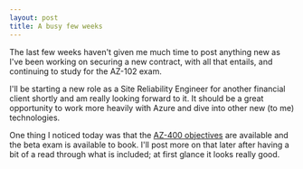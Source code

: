 ```yaml
---
layout: post
title: A busy few weeks
---
```


The last few weeks haven't given me much time to post anything new as I've been working on securing a new contract, with all that entails, and continuing to study for the AZ-102 exam.

I'll be starting a new role as a Site Reliability Engineer for another financial client shortly and am really looking forward to it.  It should be a great opportunity to work more heavily with Azure and dive into other new (to me) technologies.

One thing I noticed today was that the [AZ-400 objectives](https://www.microsoft.com/en-us/learning/exam-az-400.aspx) are available and the beta exam is available to book.  I'll post more on that later after having a bit of a read through what is included; at first glance it looks really good.